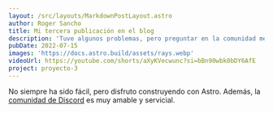 ```yaml
---
layout: /src/layouts/MarkdownPostLayout.astro
author: Roger Sancho
title: Mi tercera publicación en el blog
description: 'Tuve algunos problemas, pero preguntar en la comunidad me ayudó mucho.'
pubDate: 2022-07-15
images: 'https://docs.astro.build/assets/rays.webp'
videoUrl: https://youtube.com/shorts/aXyKVecwunc?si=bBn90wbk0bDY6AfE
project: proyecto-3
---
```


No siempre ha sido fácil, pero disfruto construyendo con Astro. Además, la [comunidad de Discord](https://astro.build/chat) es muy amable y servicial.
